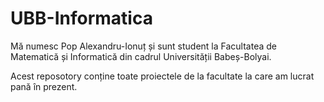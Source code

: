 # UBB-Informatica

Mă numesc Pop Alexandru-Ionuț și sunt student la Facultatea de Matematică și Informatică din cadrul Universității Babeș-Bolyai. 

Acest reposotory conține toate proiectele de la facultate la care am lucrat pană în prezent.
